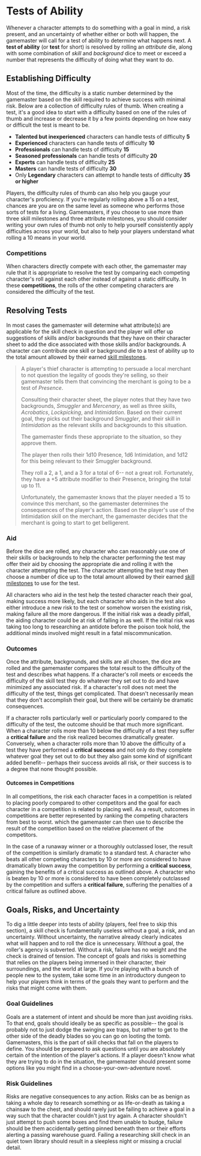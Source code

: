 # Tests of Ability

Whenever a character attempts to do something with a goal in mind, a risk present, and an uncertainty of whether either or both will happen, the gamemaster will call for a test of ability to determine what happens next. A **test of ability** (or **test** for short) is resolved by rolling an _attribute_ die, along with some combination of _skill_ and _background_ dice to meet or exceed a number that represents the difficulty of doing what they want to do.



## Establishing Difficulty

Most of the time, the difficulty is a static number determined by the gamemaster based on the skill required to achieve success with minimal risk. Below are a collection of difficulty rules of thumb. When creating a test, it's a good idea to start with a difficulty based on one of the rules of thumb and increase or decrease it by a few points depending on how easy or difficult the test is meant to be.

* **Talented but inexperienced** characters can handle tests of difficulty **5**
* **Experienced** characters can handle tests of difficulty **10**
* **Professionals** can handle tests of difficulty **15**
* **Seasoned professionals** can handle tests of difficulty **20**
* **Experts** can handle tests of difficulty **25**
* **Masters** can handle tests of difficulty **30**
* Only **Legendary** characters can attempt to handle tests of difficulty **35 or higher**

Players, the difficulty rules of thumb can also help you gauge your character's proficiency. If you're regularly rolling above a 15 on a test, chances are you are on the same level as someone who performs those sorts of tests for a living. Gamemasters, if you choose to use more than three skill milestones and three attribute milestones, you should consider writing your own rules of thumb not only to help yourself consistently apply difficulties across your world, but also to help your players understand what rolling a 10 means in your world.



### Competitions

When characters directly compete with each other, the gamemaster may rule that it is appropriate to resolve the test by comparing each competing character's roll against each other instead of against a static difficulty. In these **competitions**, the rolls of the other competing characters are considered the difficulty of the test.



## Resolving Tests

In most cases the gamemaster will determine what attribute(s) are applicable for the skill check in question and the player will offer up suggestions of skills and/or backgrounds that they have on their character sheet to add the dice associated with those skills and/or backgrounds. A character can contribute one skill or background die to a test of ability up to the total amount allowed by their earned [skill milestones](/character/milestones/).

> A player's thief character is attempting to persuade a local merchant to not question the legality of goods they're selling, so their gamemaster tells them that convincing the merchant is going to be a test of _Presence_.
>
> Consulting their character sheet, the player notes that they have two backgrounds, _Smuggler_ and _Mercenary_, as well as three skills, _Acrobatics_, _Lockpicking_, and _Intimidation_. Based on their current goal, they picks out their background _Smuggler_, and their skill in _Intimidation_ as the relevant skills and backgrounds to this situation.
>
> The gamemaster finds these appropriate to the situation, so they approve them.
>
> The player then rolls their 1d10 Presence, 1d6 Intimidation, and 1d12 for this being relevant to their Smuggler background.
>
> They roll a 2, a 1, and a 3 for a total of 6--  not a great roll. Fortunately, they have a +5 attribute modifier to their Presence, bringing the total up to 11.
>
> Unfortunately, the gamemaster knows that the player needed a 15 to convince this merchant, so the gamemaster determines the consequences of the player's action. Based on the player's use of the Intimidation skill on the merchant, the gamemaster decides that the merchant is going to start to get belligerent.



### Aid

Before the dice are rolled, any character who can reasonably use one of their skills or backgrounds to help the character performing the test may offer their aid by choosing the appropriate die and rolling it with the character attempting the test. The character attempting the test may then choose a number of dice up to the total amount allowed by their earned  [skill milestones](/character/milestones/) to use for the test.

All characters who aid in the test help the tested character reach their goal, making success more likely, but each character who aids in the test also either introduce a new risk to the test or somehow worsen the existing risk, making failure all the more dangerous. If the initial risk was a deadly pitfall, the aiding character could be at risk of falling in as well. If the initial risk was taking too long to researching an antidote before the poison took hold, the additional minds involved might result in a fatal miscommunication.



### Outcomes

Once the attribute, backgrounds, and skills are all chosen, the dice are rolled and the gamemaster compares the total result to the difficulty of the test and describes what happens. If a character's roll meets or exceeds the difficulty of the skill test they do whatever they set out to do and have minimized any associated risk. If a character's roll does not meet the difficulty of the test, things get complicated. That doesn't necessarily mean that they don't accomplish their goal, but there will be certainly be dramatic consequences.

If a character rolls particularly well or particularly poorly compared to the difficulty of the test, the outcome should be that much more significant. When a character rolls more than 10 below the difficulty of a test they suffer a **critical failure** and the risk realized becomes dramatically greater. Conversely, when a character rolls more than 10 above the difficulty of a test they have performed a **critical success** and not only do they complete whatever goal they set out to do but they also gain some kind of significant added benefit-- perhaps their success avoids all risk, or their success is to a degree that none thought possible.



#### Outcomes in Competitions

 In all competitions, the risk each character faces in a competition is related to placing poorly compared to other competitors and the goal for each character in a competition is related to placing well. As a result, outcomes in competitions are better represented by ranking the competing characters from best to worst. which the gamemaster can then use to describe the result of the competition based on the relative placement of the competitors.

In the case of a runaway winner or a thoroughly outclassed loser, the result of the competition is similarly dramatic to a standard test. A character who beats all other competing characters by 10 or more are considered to have dramatically blown away the competition by performing a **critical success**, gaining the benefits of a critical success as outlined above. A character who is beaten by 10 or more is considered to have been completely outclassed by the competition and suffers a **critical failure**, suffering the penalties of a critical failure as outlined above.



## Goals, Risks, and Uncertainty

To dig a little deeper into tests of ability (players, feel free to skip this section), a skill check is fundamentally useless without a goal, a risk, and an uncertainty. Without uncertainty, the narrative already clearly indicates what will happen and to roll the dice is unnecessary. Without a goal, the roller's agency is subverted. Without a risk, failure has no weight and the check is drained of tension. The concept of goals and risks is something that relies on the players being immersed in their character, their surroundings, and the world at large. If you're playing with a bunch of people new to the system, take some time in an introductory dungeon to help your players think in terms of the goals they want to perform and the risks that might come with them.



### Goal Guidelines

Goals are a statement of intent and should be more than just avoiding risks. To that end, goals should ideally be as specific as possible-- the goal is probably not to just dodge the swinging axe traps, but rather to get to the other side of the deadly blades so you can go on looting the tomb. Gamemasters, this is the part of skill checks that fall on the players to define. You should be prepared to ask questions until you are absolutely certain of the intention of the player's actions. If a player doesn't know what they are trying to do in the situation, the gamemaster should present some options like you might find in a choose-your-own-adventure novel.



### Risk Guidelines

Risks are negative consequences to any action. Risks can be as benign as taking a whole day to research something or as life-or-death as taking a chainsaw to the chest, and should rarely just be failing to achieve a goal in a way such that the character couldn't just try again. A character shouldn't just attempt to push some boxes and find them unable to budge, failure should be them accidentally getting pinned beneath them or their efforts alerting a passing warehouse guard. Failing a researching skill check in an quiet town library should result in a sleepless night or missing a crucial detail.
